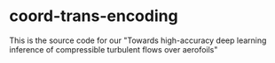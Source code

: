 # coord-trans-encoding
This is the source code for our "Towards high-accuracy deep learning inference of compressible turbulent flows over aerofoils"
